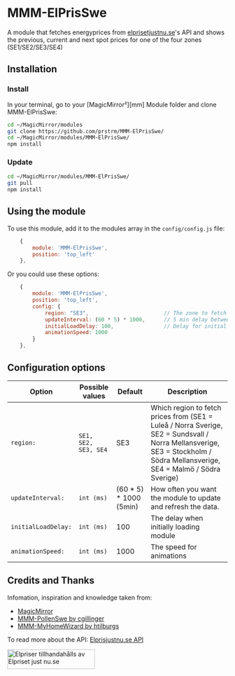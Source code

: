 # MMM-ElPrisSwe

A module that fetches energyprices from [elprisetjustnu.se](https://www.elprisetjustnu.se/elpris-api)'s API and shows the previous, current and next spot prices for one of the four zones (SE1/SE2/SE3/SE4)

## Installation

### Install

In your terminal, go to your [MagicMirror²][mm] Module folder and clone MMM-ElPrisSwe:

```bash
cd ~/MagicMirror/modules
git clone https://github.com/prstrm/MMM-ElPrisSwe/
cd ~/MagicMirror/modules/MMM-ElPrisSwe/
npm install
```

### Update

```bash
cd ~/MagicMirror/modules/MMM-ElPrisSwe/
git pull
npm install
```

## Using the module

To use this module, add it to the modules array in the `config/config.js` file:

```js
    {
        module: 'MMM-ElPrisSwe',
        position: 'top_left'
    },
```

Or you could use these options:

```js
    {
        module: 'MMM-ElPrisSwe',
        position: 'top_left',
        config: {
            region: "SE3",                        // The zone to fetch prices from
            updateInterval: (60 * 5) * 1000,      // 5 min delay between update
            initialLoadDelay: 100,                // Delay for initial update
            animationSpeed: 1000
        }
    },
```

## Configuration options

Option|Possible values|Default|Description
------|------|------|-----------
`region:`|`SE1, SE2, SE3, SE4`|SE3|Which region to fetch prices from (SE1 = Luleå / Norra Sverige, SE2 = Sundsvall / Norra Mellansverige, SE3 = Stockholm / Södra Mellansverige, SE4 = Malmö / Södra Sverige)
`updateInterval:`|`int (ms)`|(60 * 5) * 1000 (5min) |How often you want the module to update and refresh the data.
`initialLoadDelay:`|`int (ms)`|100|The delay when initially loading module
`animationSpeed:`|`int (ms)`|1000|The speed for animations

## Credits and Thanks
Infomation, inspiration and knowledge taken from:
* [MagicMirror](https://github.com/MagicMirrorOrg/MagicMirror)
* [MMM-PollenSwe by cgillinger](https://github.com/cgillinger/MMM-PollenSwe)
* [MMM-MyHomeWizard by htilburgs](https://github.com/htilburgs/MMM-MyHomeWizard)

To read more about the API:
[Elprisjustnu.se API](https://www.elprisetjustnu.se/elpris-api)
<p><a href="https://www.elprisetjustnu.se"><img src="https://ik.imagekit.io/ajdfkwyt/hva-koster-strommen/elpriser-tillhandahalls-av-elprisetjustnu_ttNExOIU_.png" alt="Elpriser tillhandahålls av Elpriset just nu.se" width="200" height="45"></a></p>

